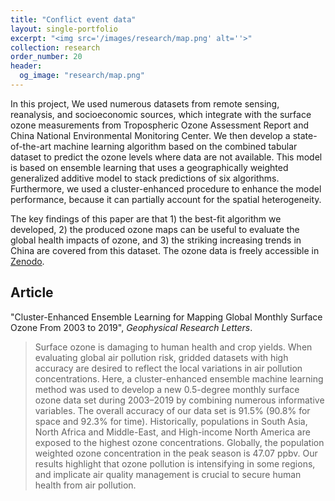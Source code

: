 ```yaml
---
title: "Conflict event data"
layout: single-portfolio
excerpt: "<img src='/images/research/map.png' alt=''>"
collection: research
order_number: 20
header: 
  og_image: "research/map.png"
---
```


In this project, We used numerous datasets from remote sensing, reanalysis, and socioeconomic sources, which integrate with the surface ozone measurements from Tropospheric Ozone Assessment Report and China National Environmental Monitoring Center. We then develop a state-of-the-art machine learning algorithm based on the combined tabular dataset to predict the ozone levels where data are not available. This model is based on ensemble learning that uses a geographically weighted generalized additive model to stack predictions of six algorithms. Furthermore, we used a cluster-enhanced procedure to enhance the model performance, because it can partially account for the spatial heterogeneity.

The key findings of this paper are that 1) the best-fit algorithm we developed, 2) the produced ozone maps can be useful to evaluate the global health impacts of ozone, and 3) the striking increasing trends in China are covered from this dataset. The ozone data is freely accessible in [Zenodo](software).

## Article

"Cluster-Enhanced Ensemble Learning for Mapping Global Monthly Surface Ozone From 2003 to 2019", *Geophysical Research Letters*.

> Surface ozone is damaging to human health and crop yields. When evaluating global air pollution risk, gridded datasets with high accuracy are desired to reflect the local variations in air pollution concentrations. Here, a cluster-enhanced ensemble machine learning method was used to develop a new 0.5-degree monthly surface ozone data set during 2003–2019 by combining numerous informative variables. The overall accuracy of our data set is 91.5% (90.8% for space and 92.3% for time). Historically, populations in South Asia, North Africa and Middle-East, and High-income North America are exposed to the highest ozone concentrations. Globally, the population weighted ozone concentration in the peak season is 47.07 ppbv. Our results highlight that ozone pollution is intensifying in some regions, and implicate air quality management is crucial to secure human health from air pollution.
